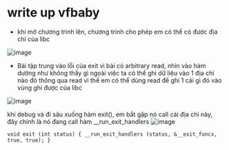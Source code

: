 # write up vfbaby 
- khi mở chương trình lên, chương trình cho phép em có thể có được địa chỉ của libc

![image](https://github.com/antkss/training_task/assets/88892713/eff50485-56f2-4c56-b24d-039e03afdf76)

-  Bài tập trung vào lỗi của exit vì bài có arbitrary read, nhìn vào hàm dường như không thấy gì ngoài việc ta có thể ghi dữ liệu vào 1 địa chỉ nào đó thông qua read vì thế em có thể dùng read để ghi 1 cái gì đó vào vùng ghi được của libc


![image](https://github.com/antkss/training_task/assets/88892713/96320f1a-f511-4b11-a4cf-065d8a21afbc)

khi debug và đi sâu xuống hàm exit(), em bắt gặp nó call cái địa chỉ này, đây chính là nó đang call hàm __run_exit_handlers
![image](https://github.com/antkss/training_task/assets/88892713/25b25f3d-e1f1-4219-b9c1-dbb9fdb5bf52)


`
void
exit (int status)
{
  __run_exit_handlers (status, &__exit_funcs, true, true);
}
`
